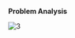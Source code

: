 **Problem Analysis**

![3](https://github.com/SWEG-2015EC-Batch/Code-Warrior/assets/149209819/72bc0453-5fa0-478b-a9b9-1212610eb1ba)
